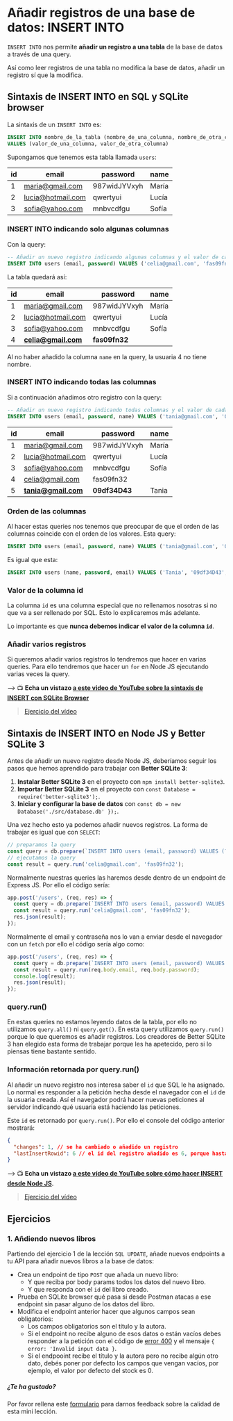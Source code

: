 # Añadir registros de una base de datos: INSERT INTO

`INSERT INTO` nos permite **añadir un registro a una tabla** de la base de datos a través de una query.

Así como leer registros de una tabla no modifica la base de datos, añadir un registro sí que la modifica.

## Sintaxis de INSERT INTO en SQL y SQLite browser

La sintaxis de un `INSERT INTO` es:

```sql
INSERT INTO nombre_de_la_tabla (nombre_de_una_columna, nombre_de_otra_columna)
VALUES (valor_de_una_columna, valor_de_otra_columna)
```

Supongamos que tenemos esta tabla llamada `users`:

| id  | email              | password     | name  |
| --- | ------------------ | ------------ | ----- |
| 1   | maria@gmail.com    | 987widJYVxyh | María |
| 2   | lucia@hotmail.com  | qwertyui     | Lucía |
| 3   | sofia@yahoo.com    | mnbvcdfgu    | Sofía |

### INSERT INTO indicando solo algunas columnas

Con la query:

```sql
-- Añadir un nuevo registro indicando algunas columnas y el valor de cada columna
INSERT INTO users (email, password) VALUES ('celia@gmail.com', 'fas09fn32');
```

La tabla quedará así:

| id  | email               | password      | name  |
| --- | ------------------- | ------------- | ----- |
| 1   | maria@gmail.com     | 987widJYVxyh  | María |
| 2   | lucia@hotmail.com   | qwertyui      | Lucía |
| 3   | sofia@yahoo.com     | mnbvcdfgu     | Sofía |
| 4   | **celia@gmail.com** | **fas09fn32** |       |

Al no haber añadido la columna `name` en la query, la usuaria 4 no tiene nombre.

### INSERT INTO indicando todas las columnas

Si a continuación añadimos otro registro con la query:

```sql
-- Añadir un nuevo registro indicando todas columnas y el valor de cada columna
INSERT INTO users (email, password, name) VALUES ('tania@gmail.com', '09df34D43', 'Tania');
```

| id  | email               | password      | name  |
| --- | ------------------- | ------------- | ----- |
| 1   | maria@gmail.com     | 987widJYVxyh  | María |
| 2   | lucia@hotmail.com   | qwertyui      | Lucía |
| 3   | sofia@yahoo.com     | mnbvcdfgu     | Sofía |
| 4   | celia@gmail.com     | fas09fn32     |       |
| 5   | **tania@gmail.com** | **09df34D43** | Tania |

### Orden de las columnas

Al hacer estas queries nos tenemos que preocupar de que el orden de las columnas coincide con el orden de los valores. Esta query:

```sql
INSERT INTO users (email, password, name) VALUES ('tania@gmail.com', '09df34D43', 'Tania');
```

Es igual que esta:

```sql
INSERT INTO users (name, password, email) VALUES ('Tania', '09df34D43', 'tania@gmail.com');
```

### Valor de la columna id

La columna `id` es una columna especial que no rellenamos nosotras si no que va a ser rellenado por SQL. Esto lo explicaremos más adelante.

Lo importante es que **nunca debemos indicar el valor de la columna `id`**.

### Añadir varios registros

Si queremos añadir varios registros lo tendremos que hacer en varias queries. Para ello tendremos que hacer un `for` en Node JS ejecutando varias veces la query.

&#10230; &#128250; **Echa un vistazo [a este video de YouTube sobre la sintaxis de INSERT con SQLite Browser](https://www.youtube.com/watch?v=werAmQ1DUXk)**

> [Ejercicio del vídeo](https://github.com/Adalab/ejercicios-de-los-materiales/tree/main/promo-l/4-4-5-sql-insert)

## Sintaxis de INSERT INTO en Node JS y Better SQLite 3

Antes de añadir un nuevo registro desde Node JS, deberíamos seguir los pasos que hemos aprendido para trabajar con **Better SQLite 3**:

1. **Instalar Better SQLite 3** en el proyecto con `npm install better-sqlite3`.
1. **Importar Better SQLite 3** en el proyecto con `const Database = require('better-sqlite3');`.
1. **Iniciar y configurar la base de datos** con `const db = new Database('./src/database.db' });`.

Una vez hecho esto ya podemos añadir nuevos registros. La forma de trabajar es igual que con `SELECT`:

```js
// preparamos la query
const query = db.prepare(`INSERT INTO users (email, password) VALUES (?, ?)`);
// ejecutamos la query
const result = query.run('celia@gmail.com', 'fas09fn32');
```

Normalmente nuestras queries las haremos desde dentro de un endpoint de Express JS. Por ello el código sería:

```js
app.post('/users', (req, res) => {
  const query = db.prepare(`INSERT INTO users (email, password) VALUES (?, ?)`);
  const result = query.run('celia@gmail.com', 'fas09fn32');
  res.json(result);
});
```

Normalmente el email y contraseña nos lo van a enviar desde el navegador con un `fetch` por ello el código sería algo como:

```js
app.post('/users', (req, res) => {
  const query = db.prepare(`INSERT INTO users (email, password) VALUES (?, ?)`);
  const result = query.run(req.body.email, req.body.password);
  console.log(result);
  res.json(result);
});
```

### query.run()

En estas queries no estamos leyendo datos de la tabla, por ello no utilizamos `query.all()` ni `query.get()`. En esta query utilizamos `query.run()` porque lo que queremos es añadir registros. Los creadores de Better SQLite 3 han elegido esta forma de trabajar porque les ha apetecido, pero si lo piensas tiene bastante sentido.

### Información retornada por query.run()

Al añadir un nuevo registro nos interesa saber el `id` que SQL le ha asignado. Lo normal es responder a la petición hecha desde el navegador con el `id` de la usuaria creada. Así el navegador podrá hacer nuevas peticiones al servidor indicando qué usuaria está haciendo las peticiones.

Este `id` es retornado por `query.run()`. Por ello el console del código anterior mostrará:

```json
{
  "changes": 1, // se ha cambiado o añadido un registro
  "lastInsertRowid": 6 // el id del registro añadido es 6, porque hasta ahora había 5 registros en la tabla
}
```

&#10230; &#128250; **Echa un vistazo [a este vídeo de YouTube sobre cómo hacer INSERT desde Node JS](https://www.youtube.com/watch?v=xwaaJFUGxhY).**

> [Ejercicio del vídeo](https://github.com/Adalab/ejercicios-de-los-materiales/tree/main/promo-l/4-4-5-sql-insert)

## Ejercicios

### 1. Añdiendo nuevos libros

Partiendo del ejercicio 1 de la lección `SQL UPDATE`, añade nuevos endpoints a tu API para añadir nuevos libros a la base de datos:

- Crea un endpoint de tipo `POST` que añada un nuevo libro:
   - Y que reciba por body params todos los datos del nuevo libro.
   - Y que responda con el `id` del libro creado.
- Prueba en SQLite browser qué pasa si desde Postman atacas a ese endpoint sin pasar alguno de los datos del libro.
- Modifica el endpoint anterior hacer que algunos campos sean obligatorios:
   - Los campos obligatorios son el título y la autora.
   - Si el endpoint no recibe alguno de esos datos o están vacíos debes responder a la petición con el código de [error 400](https://developer.mozilla.org/es/docs/Web/HTTP/Status/400) y el mensaje `{ error: 'Invalid input data }`.
   - Si el endpooint recibe el título y la autora pero no recibe algún otro dato, debés poner por defecto los campos que vengan vacíos, por ejemplo, el valor por defecto del stock es 0.

##### ¿Te ha gustado?

Por favor rellena este [formulario](https://adalab.typeform.com/to/Rc0bft9x) para darnos feedback sobre la calidad de esta mini lección.
